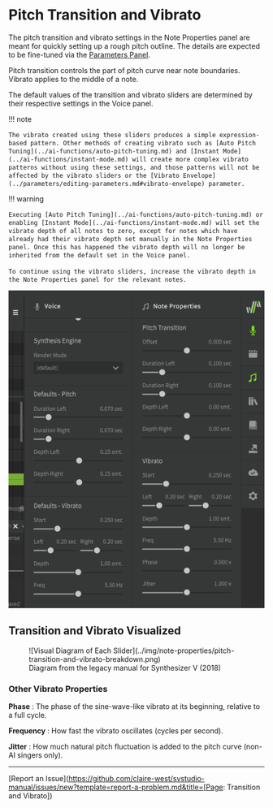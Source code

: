 # Pitch Transition and Vibrato

The pitch transition and vibrato settings in the Note Properties panel are meant for quickly setting up a rough pitch outline. The details are expected to be fine-tuned via the [Parameters Panel](../parameters/parameters-panel.md).

Pitch transition controls the part of pitch curve near note boundaries. Vibrato applies to the middle of a note.

The default values of the transition and vibrato sliders are determined by their respective settings in the Voice panel.

!!! note

    The vibrato created using these sliders produces a simple expression-based pattern. Other methods of creating vibrato such as [Auto Pitch Tuning](../ai-functions/auto-pitch-tuning.md) and [Instant Mode](../ai-functions/instant-mode.md) will create more complex vibrato patterns without using these settings, and those patterns will not be affected by the vibrato sliders or the [Vibrato Envelope](../parameters/editing-parameters.md#vibrato-envelope) parameter.

!!! warning

    Executing [Auto Pitch Tuning](../ai-functions/auto-pitch-tuning.md) or enabling [Instant Mode](../ai-functions/instant-mode.md) will set the vibrato depth of all notes to zero, except for notes which have already had their vibrato depth set manually in the Note Properties panel. Once this has happened the vibrato depth will no longer be inherited from the default set in the Voice panel.

    To continue using the vibrato sliders, increase the vibrato depth in the Note Properties panel for the relevant notes.

![Transition and Vibrato Sliders](../img/note-properties/pitch-transition-and-vibrato-sliders.png)

## Transition and Vibrato Visualized

<figure markdown>
  ![Visual Diagram of Each Slider](../img/note-properties/pitch-transition-and-vibrato-breakdown.png)
  <figcaption>Diagram from the legacy manual for Synthesizer V (2018)</figcaption>
</figure>

### Other Vibrato Properties
**Phase**
: The phase of the sine-wave-like vibrato at its beginning, relative to a full cycle.

**Frequency**
: How fast the vibrato oscillates (cycles per second).

**Jitter**
: How much natural pitch fluctuation is added to the pitch curve (non-AI singers only).

---

[Report an Issue](https://github.com/claire-west/svstudio-manual/issues/new?template=report-a-problem.md&title=[Page: Transition and Vibrato])